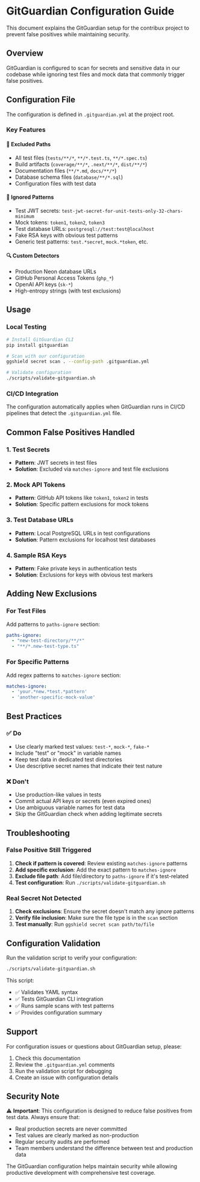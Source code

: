 # GitGuardian Configuration Guide

This document explains the GitGuardian setup for the contribux project to prevent false positives while maintaining security.

## Overview

GitGuardian is configured to scan for secrets and sensitive data in our codebase while ignoring test files and mock data that commonly trigger false positives.

## Configuration File

The configuration is defined in `.gitguardian.yml` at the project root.

### Key Features

#### 🚫 Excluded Paths
- All test files (`tests/**/*`, `**/*.test.ts`, `**/*.spec.ts`)
- Build artifacts (`coverage/**/*`, `.next/**/*`, `dist/**/*`)
- Documentation files (`**/*.md`, `docs/**/*`)
- Database schema files (`database/**/*.sql`)
- Configuration files with test data

#### 🎯 Ignored Patterns
- Test JWT secrets: `test-jwt-secret-for-unit-tests-only-32-chars-minimum`
- Mock tokens: `token1`, `token2`, `token3`
- Test database URLs: `postgresql://test:test@localhost`
- Fake RSA keys with obvious test patterns
- Generic test patterns: `test.*secret`, `mock.*token`, etc.

#### 🔍 Custom Detectors
- Production Neon database URLs
- GitHub Personal Access Tokens (`ghp_*`)
- OpenAI API keys (`sk-*`)
- High-entropy strings (with test exclusions)

## Usage

### Local Testing

```bash
# Install GitGuardian CLI
pip install gitguardian

# Scan with our configuration
ggshield secret scan . --config-path .gitguardian.yml

# Validate configuration
./scripts/validate-gitguardian.sh
```

### CI/CD Integration

The configuration automatically applies when GitGuardian runs in CI/CD pipelines that detect the `.gitguardian.yml` file.

## Common False Positives Handled

### 1. Test Secrets
- **Pattern**: JWT secrets in test files
- **Solution**: Excluded via `matches-ignore` and test file exclusions

### 2. Mock API Tokens
- **Pattern**: GitHub API tokens like `token1`, `token2` in tests
- **Solution**: Specific pattern exclusions for mock tokens

### 3. Test Database URLs
- **Pattern**: Local PostgreSQL URLs in test configurations
- **Solution**: Pattern exclusions for localhost test databases

### 4. Sample RSA Keys
- **Pattern**: Fake private keys in authentication tests
- **Solution**: Exclusions for keys with obvious test markers

## Adding New Exclusions

### For Test Files
Add patterns to `paths-ignore` section:
```yaml
paths-ignore:
  - "new-test-directory/**/*"
  - "**/*.new-test-type.ts"
```

### For Specific Patterns
Add regex patterns to `matches-ignore` section:
```yaml
matches-ignore:
  - 'your.*new.*test.*pattern'
  - 'another-specific-mock-value'
```

## Best Practices

### ✅ Do
- Use clearly marked test values: `test-*`, `mock-*`, `fake-*`
- Include "test" or "mock" in variable names
- Keep test data in dedicated test directories
- Use descriptive secret names that indicate their test nature

### ❌ Don't
- Use production-like values in tests
- Commit actual API keys or secrets (even expired ones)
- Use ambiguous variable names for test data
- Skip the GitGuardian check when adding legitimate secrets

## Troubleshooting

### False Positive Still Triggered

1. **Check if pattern is covered**: Review existing `matches-ignore` patterns
2. **Add specific exclusion**: Add the exact pattern to `matches-ignore`
3. **Exclude file path**: Add file/directory to `paths-ignore` if it's test-related
4. **Test configuration**: Run `./scripts/validate-gitguardian.sh`

### Real Secret Not Detected

1. **Check exclusions**: Ensure the secret doesn't match any ignore patterns
2. **Verify file inclusion**: Make sure the file type is in the `scan` section
3. **Test manually**: Run `ggshield secret scan path/to/file`

## Configuration Validation

Run the validation script to verify your configuration:

```bash
./scripts/validate-gitguardian.sh
```

This script:
- ✅ Validates YAML syntax
- ✅ Tests GitGuardian CLI integration
- ✅ Runs sample scans with test patterns
- ✅ Provides configuration summary

## Support

For configuration issues or questions about GitGuardian setup, please:

1. Check this documentation
2. Review the `.gitguardian.yml` comments
3. Run the validation script for debugging
4. Create an issue with configuration details

## Security Note

⚠️ **Important**: This configuration is designed to reduce false positives from test data. Always ensure that:

- Real production secrets are never committed
- Test values are clearly marked as non-production
- Regular security audits are performed
- Team members understand the difference between test and production data

The GitGuardian configuration helps maintain security while allowing productive development with comprehensive test coverage.